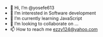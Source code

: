 - 👋 Hi, I’m @yosefe613
- 👀 I’m interested in Software development 
- 🌱 I’m currently learning JavaScript
- 💞️ I’m looking to collaborate on ...
- 📫 How to reach me ezzy124@yahoo.com

<!---
yosefe613/yosefe613 is a ✨ special ✨ repository because its `README.md` (this file) appears on your GitHub profile.
You can click the Preview link to take a look at your changes.
--->
